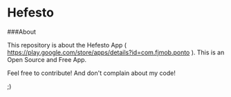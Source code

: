 # Hefesto

###About


This repository is about the Hefesto App ( https://play.google.com/store/apps/details?id=com.fjmob.ponto ). This is an Open Source and Free App.

Feel free to contribute! And don't complain about my code!

;)



